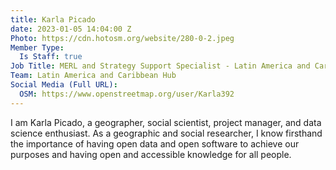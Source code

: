 ```yaml
---
title: Karla Picado
date: 2023-01-05 14:04:00 Z
Photo: https://cdn.hotosm.org/website/280-0-2.jpeg
Member Type:
  Is Staff: true
Job Title: MERL and Strategy Support Specialist - Latin America and Caribbean Hub
Team: Latin America and Caribbean Hub
Social Media (Full URL):
  OSM: https://www.openstreetmap.org/user/Karla392
---
```


I am Karla Picado, a geographer, social scientist, project manager, and data science enthusiast. As a geographic and social researcher, I know firsthand the importance of having open data and open software to achieve our purposes and having open and accessible knowledge for all people.